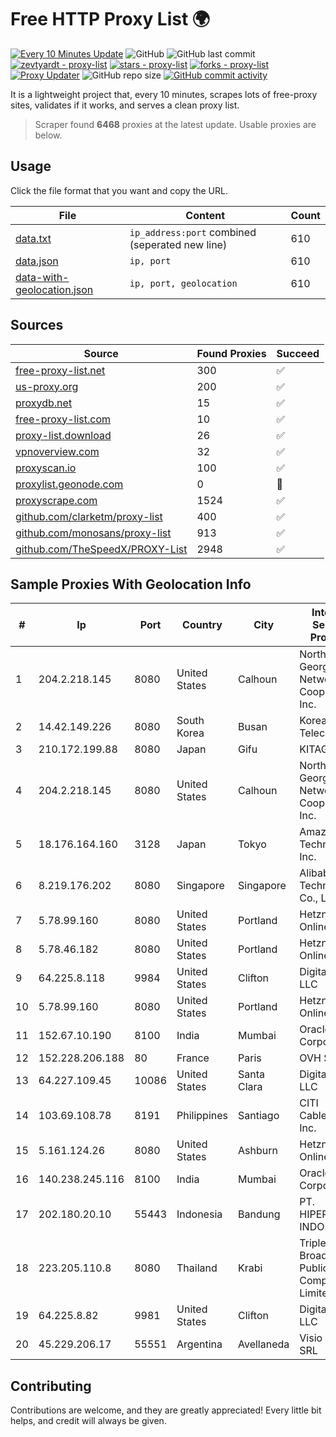 
# Free HTTP Proxy List 🌍

[![Every 10 Minutes Update](https://github.com/mertguvencli/http-proxy-list/actions/workflows/main.yml/badge.svg?branch=main)](https://github.com/mertguvencli/http-proxy-list/actions/workflows/main.yml)
![GitHub](https://img.shields.io/github/license/mertguvencli/http-proxy-list)
![GitHub last commit](https://img.shields.io/github/last-commit/mertguvencli/http-proxy-list)
[![zevtyardt - proxy-list](https://img.shields.io/static/v1?label=zevtyardt&message=proxy-list&color=blue&logo=github)](https://github.com/zevtyardt/proxy-list "Go to GitHub repo")
[![stars - proxy-list](https://img.shields.io/github/stars/zevtyardt/proxy-list?style=social)](https://github.com/zevtyardt/proxy-list)
[![forks - proxy-list](https://img.shields.io/github/forks/zevtyardt/proxy-list?style=social)](https://github.com/zevtyardt/proxy-list)
[![Proxy Updater](https://github.com/zevtyardt/proxy-list/workflows/Proxy%20Updater/badge.svg)](https://github.com/zevtyardt/proxy-list/actions?query=workflow:"Proxy+Updater")
![GitHub repo size](https://img.shields.io/github/repo-size/zevtyardt/proxy-list)
[![GitHub commit activity](https://img.shields.io/github/commit-activity/m/zevtyardt/proxy-list?logo=commits)](https://github.com/zevtyardt/proxy-list/commits/main)

It is a lightweight project that, every 10 minutes, scrapes lots of free-proxy sites, validates if it works, and serves a clean proxy list.

> Scraper found **6468** proxies at the latest update. Usable proxies are below.

## Usage

Click the file format that you want and copy the URL.

|File|Content|Count|
|----|-------|-----|
|[data.txt](https://raw.githubusercontent.com/mertguvencli/http-proxy-list/main/proxy-list/data.txt)|`ip_address:port` combined (seperated new line)|610|
|[data.json](https://raw.githubusercontent.com/mertguvencli/http-proxy-list/main/proxy-list/data.json)|`ip, port`|610|
|[data-with-geolocation.json](https://raw.githubusercontent.com/mertguvencli/http-proxy-list/main/proxy-list/data-with-geolocation.json)|`ip, port, geolocation`|610|

## Sources

|Source|Found Proxies|Succeed|
|------|-------------|-------|
|[free-proxy-list.net](https://free-proxy-list.net)|300|✅|
|[us-proxy.org](https://www.us-proxy.org)|200|✅|
|[proxydb.net](http://proxydb.net)|15|✅|
|[free-proxy-list.com](https://free-proxy-list.com/?page=&port=&type%5B%5D=http&type%5B%5D=https&up_time=0&search=Search)|10|✅|
|[proxy-list.download](https://www.proxy-list.download/HTTP)|26|✅|
|[vpnoverview.com](https://vpnoverview.com/privacy/anonymous-browsing/free-proxy-servers)|32|✅|
|[proxyscan.io](https://www.proxyscan.io)|100|✅|
|[proxylist.geonode.com](https://proxylist.geonode.com/api/proxy-list?limit=300&page=1&sort_by=lastChecked&sort_type=desc&protocols=http,https)|0|🚫|
|[proxyscrape.com](https://api.proxyscrape.com/v2/?request=displayproxies&protocol=http&timeout=10000&country=all&ssl=all&anonymity=all)|1524|✅|
|[github.com/clarketm/proxy-list](https://raw.githubusercontent.com/clarketm/proxy-list/master/proxy-list-raw.txt)|400|✅|
|[github.com/monosans/proxy-list](https://raw.githubusercontent.com/monosans/proxy-list/main/proxies/http.txt)|913|✅|
|[github.com/TheSpeedX/PROXY-List](https://raw.githubusercontent.com/TheSpeedX/PROXY-List/master/http.txt)|2948|✅|


## Sample Proxies With Geolocation Info

|#|Ip|Port|Country|City|Internet Service Provider|
|-|--|----|-------|----|-------------------------|
|1|204.2.218.145|8080|United States|Calhoun|North Georgia Network Cooperative, Inc.|
|2|14.42.149.226|8080|South Korea|Busan|Korea Telecom|
|3|210.172.199.88|8080|Japan|Gifu|KITAGATA|
|4|204.2.218.145|8080|United States|Calhoun|North Georgia Network Cooperative, Inc.|
|5|18.176.164.160|3128|Japan|Tokyo|Amazon Technologies Inc.|
|6|8.219.176.202|8080|Singapore|Singapore|Alibaba (US) Technology Co., Ltd.|
|7|5.78.99.160|8080|United States|Portland|Hetzner Online GmbH|
|8|5.78.46.182|8080|United States|Portland|Hetzner Online GmbH|
|9|64.225.8.118|9984|United States|Clifton|DigitalOcean, LLC|
|10|5.78.99.160|8080|United States|Portland|Hetzner Online GmbH|
|11|152.67.10.190|8100|India|Mumbai|Oracle Corporation|
|12|152.228.206.188|80|France|Paris|OVH SAS|
|13|64.227.109.45|10086|United States|Santa Clara|DigitalOcean, LLC|
|14|103.69.108.78|8191|Philippines|Santiago|CITI Cableworld Inc.|
|15|5.161.124.26|8080|United States|Ashburn|Hetzner Online GmbH|
|16|140.238.245.116|8100|India|Mumbai|Oracle Corporation|
|17|202.180.20.10|55443|Indonesia|Bandung|PT. HIPERNET INDODATA|
|18|223.205.110.8|8080|Thailand|Krabi|Triple T Broadband Public Company Limited|
|19|64.225.8.82|9981|United States|Clifton|DigitalOcean, LLC|
|20|45.229.206.17|55551|Argentina|Avellaneda|Visio RED SRL|



## Contributing

Contributions are welcome, and they are greatly appreciated! Every
little bit helps, and credit will always be given.

